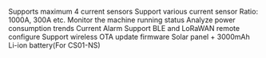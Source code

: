 Supports maximum 4 current sensors
Support various current sensor Ratio: 1000A, 300A etc.
Monitor the machine running status
Analyze power consumption trends
Current Alarm
Support BLE and LoRaWAN remote configure
Support wireless OTA update firmware
Solar panel + 3000mAh Li-ion battery(For CS01-NS)

